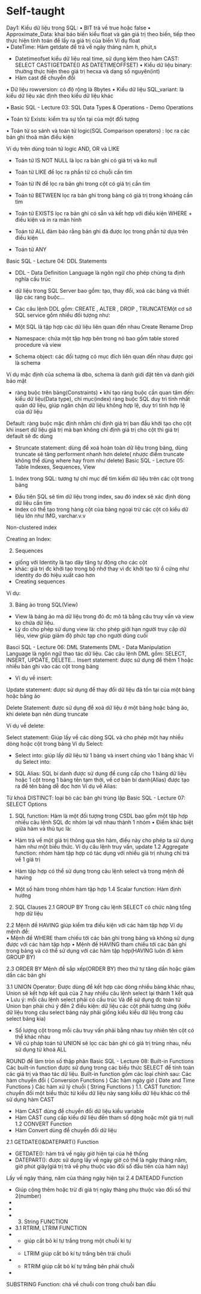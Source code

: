 # Self-taught
Day1:
Kiểu dữ liệu trong SQL: 
•	BIT trả về true hoặc false
•	Approximate_Data: khai báo biến kiểu float và gán giá trị theo biến, tiếp theo thực hiện tính toán để lấy ra giá trị của biến
Ví dụ float  
•	DateTime: Hàm getdate để trả về ngày tháng năm h, phút,s
 
-	Datetimeofset kiểu dữ liệu real time, sử dụng kèm theo hàm CAST:
SELECT  CAST(GETDATE() AS DATETIMEOFFSET)
•	Kiểu dữ liệu binary: thường thực hiện theo giá trị hecxa và dạng số nguyên(int)
-	Hàm cast để chuyển đổi
 
•	Dữ liệu rowversion: có độ rộng là 8bytes 
•	Kiểu dữ liệu SQL_variant: là kiểu dữ liệu xác định theo kiểu dữ liệu khác
 
•	Basic SQL - Lecture 03: SQL Data Types & Operations - Demo Operations

•	Toán tử Exists: kiểm tra sự tồn tại của một đối tượng

•	Toán tử so sánh và toán tử logic(SQL Comparison operators) : lọc ra các bản ghi thoả mãn điều kiện

 
Ví dụ trên dùng toán tử logic AND, OR và LIKE
-	Toán tử IS NOT NULL là lọc ra bản ghi có giá trị và ko null
-	Toán tử LIKE để lọc ra phần tử có chuỗi cần tìm
 
-	Toán tử IN để lọc ra bản ghi trong cột có giá trị cần tìm
 
-	Toán tử BETWEEN lọc ra bản ghi trong bảng có giá trị trong khoảng cần tìm
 
-	Toán tử EXISTS lọc ra bản ghi có sẵn và kết hợp với điều kiện WHERE + điều kiện và in ra màn hình
 
-	Toán tử ALL đảm bảo rằng bản ghi đã được lọc trong phần tử dựa trên điều kiện
 
-	Toán tử ANY
 
Basic SQL - Lecture 04: DDL Statements
-	DDL - Data Definition Language là ngôn ngữ cho phép chúng ta định nghĩa cấu trúc
-	dữ liệu trong SQL Server bao gồm: tạo, thay đổi, xoá các bảng và thiết lập các rang buộc…
-	Các câu lệnh DDL gồm: CREATE , ALTER , DROP , TRUNCATEMột cơ sở SQL service gồm nhiều đối tượng như: 

 
-	Một SQL là tập hợp các dữ liệu liên quan đến nhau
Create 
Rename
Drop
-	Namespace: chứa một tập hợp bên trong nó bao gồm table stored procedure và view
-	Schema object: các đối tượng có mục đích liên quan đến nhau được gọi là schema
 
Ví dụ mặc định của schema là dbo, schema là danh giới đặt tên và danh giới bảo mật
-	ràng buộc trên bảng(Constraints)
•	khi tạo ràng buộc cần quan tâm đến: kiểu dữ liệu(Data type), chỉ mục(index)
ràng buộc SQL duy trì tính nhất quán dữ liệu, giúp ngăn chặn dữ liệu không hợp lệ, duy trì tính hợp lệ của dữ liệu
 
Default: ràng buộc mặc định nhằm chỉ định giá trị ban đầu khởi tạo cho cột khi insert dữ liệu giá trị mà bạn không chỉ định giá trị cho cột thì giá trị default sẽ đc dùng
-	Struncate statement: dùng để xoá hoàn toàn dữ liệu trong bảng, dùng truncate sẽ tăng performent nhanh hơn delete( nhược điểm truncate không thể dùng where hay from như delete)
Basic SQL - Lecture 05: Table Indexes, Sequences, View
1.	Index trong SQL: tương tự chỉ mục để tìm kiếm dữ liệu trên các cột trong bảng
-	Đầu tiên SQL sẽ tìm dữ liệu trong index, sau đó index sẽ xác định dòng dữ liệu cần tìm
-	Index có thể tạo trong hàng cột của bảng ngoại trừ các cột có kiểu dữ liệu lớn như IMG, varchar.v.v
 
Non-clustered index
 
Creating an Index:
 

2.	Sequences
- giống với Identity là tạo dãy tăng tự động cho các cột
- khác: giá trị đc khởi tạo trong bộ nhớ thay vì đc khởi tạo từ ổ cứng như identity do đó hiệu xuất cao hơn
- Creating sequences
 
Ví dụ: 
 
3.	Bảng ảo trong SQL(View)
-	View là bảng ảo mà dữ liệu trong đó đc mô tả bằng câu truy vấn và view ko chứa dữ liệu.
-	Lý do cho phép sử dụng view là: cho phép giới hạn người truy cập dữ liệu, view giúp giảm độ phức tạp cho người dùng cuối
 
Basci SQL - Lecture 06: DML Statements
DML - Data Manipulation Language là ngôn ngữ thao tác dữ liệu.
Các câu lệnh DML gồm: SELECT, INSERT, UPDATE, DELETE…
Insert statement: được sử dụng để thêm 1 hoặc nhiều bản ghi vào các cột trong bảng
 

-	Ví dụ về insert: 
 

Update statement: được sử dụng để thay đổi dữ liệu đã tồn tại của một bảng hoặc bảng ảo
 

Delete Statement: được sử dụng để xoá dữ liệu ở một bảng hoặc bảng ảo, khi delete bạn nên dùng truncate
 
Ví dụ về delete:
 

Select statement: Giúp lấy về các dòng SQL và cho phép một hay nhiều dòng hoặc cột trong bảng
Ví dụ Select:

 
-	Select into: giúp lấy dữ liệu từ 1 bảng và insert chúng vào 1 bảng khác
Ví dụ Select into:
 
-	SQL Alias: SQL bí danh được sử dụng để cung cấp cho 1 bảng dữ liệu hoặc 1 cột trong 1 bảng tên tạm thời, về cơ bản bí danh(Alias) được tạo ra để tên bảng dễ đọc hơn
Ví dụ về Alias:
 
Từ khoá DISTINCT: loại bỏ các bản ghi trùng lặp
Basic SQL - Lecture 07: SELECT Options
1.	SQL function: Hàm là một đối tượng trong CSDL bao gồm một tập hợp nhiều câu lệnh SQL đc nhóm lại với nhau thành 1 nhóm
•	Điểm khác biệt giữa hàm và thủ tục là:
-	Hàm trả về một giá trị thông qua tên hàm, điều này cho phép ta sử dụng hàm như một biểu thức. Ví dụ câu lệnh truy vấn, update
1.2	Aggregate function: nhóm hàm tập hợp có tác dụng với nhiều giá trị nhưng chỉ trả về 1 giá trị
-	Hàm tập hợp có thể sử dụng trong câu lệnh select và trong mệnh đề having
 
-	Một số hàm trong nhóm hàm tập hợp
 	1.4 Scalar function: Hàm định hướng
 
2.	SQL Clauses
2.1 GROUP BY
Trong câu lệnh SELECT có chức năng tổng hợp dữ liệu
 
2.2	Mệnh đề HAVING giúp kiểm tra điều kiện với các hàm tập hợp
Ví dụ mệnh đề:  
•	Mệnh đề WHERE tham chiếu tới các bản ghi trong bảng và không sử dụng được với các hàm tập hợp
•	Mệnh đề HAVING tham chiếu tới các bản ghi trong bảng và có thể sử dụng với các hàm tập hợp(HAVING luôn đi kèm GROUP BY)
 
2.3	ORDER BY
Mệnh đề sắp xếp(ORDER BY) theo thứ tự tăng dần hoặc giảm dần các bản ghi
 
3.1	UNION Operator:
Được dùng để kết hợp các dòng nhiều bảng khác nhau, Union sẽ kết hợp kết quả của 2 hay nhiều câu lệnh select lại thành 1 kết quả
•	Lưu ý: mỗi câu lệnh select phải có cấu trúc 
Và để sử dụng đc toán tử Union bạn phải chú ý đến 2 điều kiện: dữ liệu các cột phải tương ứng (kiểu  dữ liệu trong câu select bảng này phải giống kiểu kiểu dữ liệu trong câu select bảng kia)
-	Số lượng cột trong mỗi câu truy vấn phải bằng nhau tuy nhiên tên cột có thể khác nhau
-	Về cú pháp toán tử UNION sẽ lọc các bản ghi có giá trị trùng nhau, nếu sử dụng từ khoá ALL
 
 
 
ROUND để làm tròn số thập phân
Basic SQL - Lecture 08: Built-in Functions
Các built-in function được sử dụng trong các biểu thức SELECT để tính toán các giá trị và
thao tác dữ liệu.
Built-in function gồm các loại chính sau:
Các hàm chuyển đổi ( Conversion Functions )
Các hàm ngày giờ ( Date and Time Functions )
Các hàm xử lý chuỗi ( String Functions )
1.1.	CAST function: chuyển đổi một biểu thức từ kiểu dữ liệu này sang kiểu dữ liệu khác có thể sử dụng hàm CAST
-	Hàm CAST dùng để chuyển đổi dữ liệu kiểu variable
-	Hàm CAST cung cấp kiểu dữ liệu đến tham  số động hoặc một giá trị null
1.2 CONVERT Function
-	Hàm Convert dùng để chuyển đổi dữ liệu
 
 
2.1 GETDATE()&DATEPART() Function
- GETDATE(): hàm trả về ngày giờ hiện tại của hệ thống
- DATEPART(): được sử dụng lấy về ngày giờ có thể là ngày tháng năm, giờ phút giây(giá trị trả về phụ thuộc vào đối số đầu tiên của hàm này)
 
 
 
Lấy về ngày tháng, năm của tháng ngày hiện tại
2.4	DATEADD Function
-	Giúp cộng thêm hoặc trừ đi giá trị ngày tháng phụ thuộc vào đối số thứ 2(number)
-	 
-	 
-	3. String FUNCTION
-	3.1 RTRIM, LTRIM FUNCTION
-	- giúp cắt bỏ kí tự trắng trong một chuỗi kí tự
-	- LTRIM giúp cắt bỏ kí tự trắng bên trái chuỗi
-	- RTRIM giúp cắt bỏ kí tự trắng bên phải chuỗi
-	 
SUBSTRING Function: chả về chuỗi con trong chuỗi ban đầu
 





